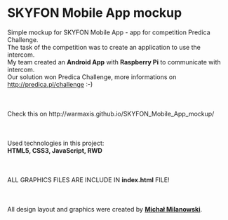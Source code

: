 # SKYFON Mobile App mockup
Simple mockup for SKYFON Mobile App - app for competition Predica Challenge.<br>
The task of the competition was to create an application to use the intercom.<br>
My team created an __Android App__ with __Raspberry Pi__ to communicate with intercom.<br>
Our solution won Predica Challenge, more informations on http://predica.pl/challenge :-)<br>
<p style="margin-top: 50px;">Check this on http://warmaxis.github.io/SKYFON_Mobile_App_mockup/</p>
<p style="margin-top: 50px;">Used technologies in this project:<br>
<strong>HTML5, CSS3, JavaScript, RWD</strong></p>
<p style="margin-top: 50px;">ALL GRAPHICS FILES ARE INCLUDE IN <strong>index.html</strong> FILE!</p>
<p style="margin-top: 50px;">All design layout and graphics were created by <strong><a href="https://www.facebook.com/michalmlub">Michał Milanowski</a></strong>.</p>
